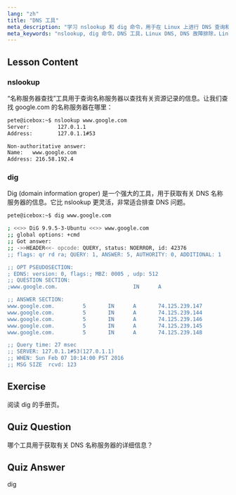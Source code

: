 ```yaml
---
lang: "zh"
title: "DNS 工具"
meta_description: "学习 nslookup 和 dig 命令，用于在 Linux 上进行 DNS 查询和故障排除。通过我们为初学者提供的指南，了解如何使用这些基本的 DNS 工具。"
meta_keywords: "nslookup, dig 命令，DNS 工具，Linux DNS, DNS 故障排除，Linux 教程，Linux 初学者"
---
```


## Lesson Content

### nslookup

“名称服务器查找”工具用于查询名称服务器以查找有关资源记录的信息。让我们查找 google.com 的名称服务器在哪里：

```bash
pete@icebox:~$ nslookup www.google.com
Server:         127.0.1.1
Address:        127.0.1.1#53

Non-authoritative answer:
Name:   www.google.com
Address: 216.58.192.4
```

### dig

Dig (domain information groper) 是一个强大的工具，用于获取有关 DNS 名称服务器的信息。它比 nslookup 更灵活，非常适合排查 DNS 问题。

```bash
pete@icebox:~$ dig www.google.com

; <<>> DiG 9.9.5-3-Ubuntu <<>> www.google.com
;; global options: +cmd
;; Got answer:
;; ->>HEADER<<- opcode: QUERY, status: NOERROR, id: 42376
;; flags: qr rd ra; QUERY: 1, ANSWER: 5, AUTHORITY: 0, ADDITIONAL: 1

;; OPT PSEUDOSECTION:
; EDNS: version: 0, flags:; MBZ: 0005 , udp: 512
;; QUESTION SECTION:
;www.google.com.                        IN      A

;; ANSWER SECTION:
www.google.com.         5       IN      A       74.125.239.147
www.google.com.         5       IN      A       74.125.239.144
www.google.com.         5       IN      A       74.125.239.146
www.google.com.         5       IN      A       74.125.239.145
www.google.com.         5       IN      A       74.125.239.148

;; Query time: 27 msec
;; SERVER: 127.0.1.1#53(127.0.1.1)
;; WHEN: Sun Feb 07 10:14:00 PST 2016
;; MSG SIZE  rcvd: 123
```

## Exercise

阅读 dig 的手册页。

## Quiz Question

哪个工具用于获取有关 DNS 名称服务器的详细信息？

## Quiz Answer

dig
